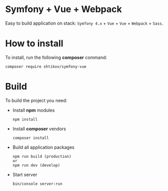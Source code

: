 # Symfony + Vue + Webpack
Easy to build application on stack: `Symfony 4.x` + `Vue` + `Vue` + `Webpack` + `Sass`.

# How to install
To install, run the following **composer** command:
```
composer require shtikov/symfony-vue
```

# Build
To build the project you need:
- Install **npm** modules
	```
	npm install
	```
- Install **composer** vendors
	```
	composer install
	```
- Build all application packages
	```
	npm run build (production)
	or
	npm run dev (develop)
	```
- Start server
	```
	bin/console server:run
	```
